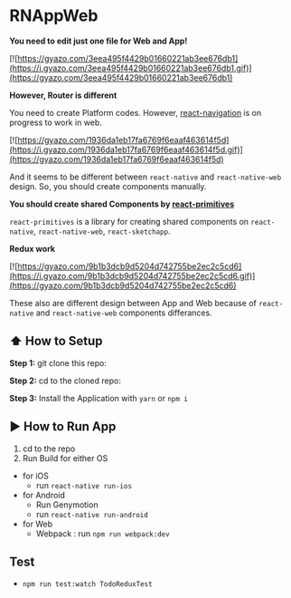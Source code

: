 #  RNAppWeb

**You need to edit just one file for Web and App!**

[![https://gyazo.com/3eea495f4429b01660221ab3ee676db1](https://i.gyazo.com/3eea495f4429b01660221ab3ee676db1.gif)](https://gyazo.com/3eea495f4429b01660221ab3ee676db1)

**However, Router is different**

You need to create Platform codes. However, [react-navigation](https://github.com/react-navigation/react-navigation) is on progress to work in web.

[![https://gyazo.com/1936da1eb17fa6769f6eaaf463614f5d](https://i.gyazo.com/1936da1eb17fa6769f6eaaf463614f5d.gif)](https://gyazo.com/1936da1eb17fa6769f6eaaf463614f5d)

And it seems to be different between `react-native` and `react-native-web` design. So, you should create components manually.

**You should create shared Components by [react-primitives](https://github.com/lelandrichardson/react-primitives)**

`react-primitives` is a library for creating shared components on `react-native`, `react-native-web`, `react-sketchapp`.

**Redux work**

[![https://gyazo.com/9b1b3dcb9d5204d742755be2ec2c5cd6](https://i.gyazo.com/9b1b3dcb9d5204d742755be2ec2c5cd6.gif)](https://gyazo.com/9b1b3dcb9d5204d742755be2ec2c5cd6)

These also are different design between App and Web because of `react-native` and `react-native-web` components differances.

## :arrow_up: How to Setup

**Step 1:** git clone this repo:

**Step 2:** cd to the cloned repo:

**Step 3:** Install the Application with `yarn` or `npm i`


## :arrow_forward: How to Run App

1. cd to the repo
2. Run Build for either OS
  * for iOS
    * run `react-native run-ios`
  * for Android
    * Run Genymotion
    * run `react-native run-android`
  * for Web
    * Webpack : run `npm run webpack:dev`


## Test

* `npm run test:watch TodoReduxTest`